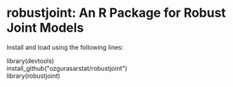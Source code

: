 # robustjoint: An R Package for Robust Joint Models

Install and load using the following lines:

library(devtools)  
install_github("ozgurasarstat/robustjoint")  
library(robustjoint)  